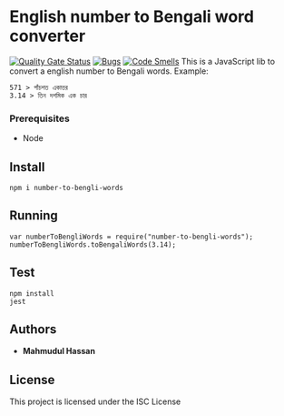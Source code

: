 # English number to Bengali word converter
[![Quality Gate Status](https://sonarcloud.io/api/project_badges/measure?project=maruf571_number-to-bengali-words&metric=alert_status)](https://sonarcloud.io/summary/new_code?id=maruf571_number-to-bengali-words)
[![Bugs](https://sonarcloud.io/api/project_badges/measure?project=maruf571_number-to-bengali-words&metric=bugs)](https://sonarcloud.io/summary/new_code?id=maruf571_number-to-bengali-words)
[![Code Smells](https://sonarcloud.io/api/project_badges/measure?project=maruf571_number-to-bengali-words&metric=code_smells)](https://sonarcloud.io/summary/new_code?id=maruf571_number-to-bengali-words)
This is a JavaScript lib to convert a english number to Bengali words. 
Example:
```
571 > পাঁচশত একাত্তর
3.14 > তিন দশমিক এক চার
```

### Prerequisites
* Node 

## Install
```
npm i number-to-bengli-words
``` 

## Running
```
var numberToBengliWords = require("number-to-bengli-words");
numberToBengliWords.toBengaliWords(3.14);
```
## Test
```
npm install
jest
```

## Authors
* **Mahmudul Hassan**

## License
This project is licensed under the ISC License
